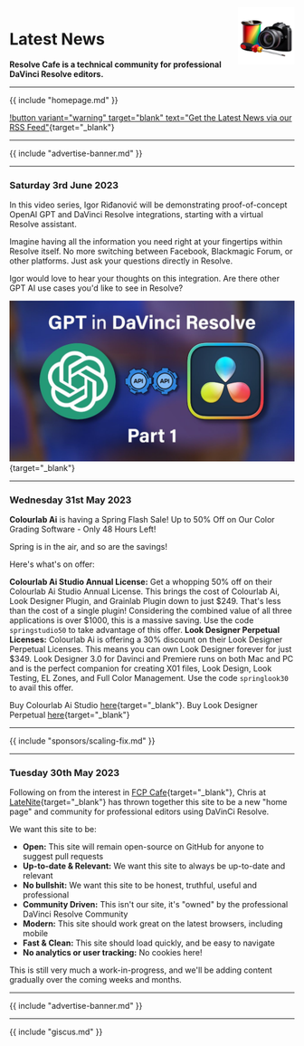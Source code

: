 <img src="https://raw.githubusercontent.com/CommandPost/ResolveCafe/master/docs/static/resolvecafe.png" align="right" style="width: 100px !important; height: 100px !important;" />

# Latest News

**Resolve Cafe is a technical community for professional DaVinci Resolve editors.**

---

{{ include "homepage.md" }}

[!button variant="warning" target="blank" text="Get the Latest News via our RSS Feed"](https://resolve.cafe/rss.xml){target="_blank"}

---

{{ include "advertise-banner.md" }}

---

### Saturday 3rd June 2023

In this video series, Igor Riđanović will be demonstrating proof-of-concept OpenAI GPT and DaVinci Resolve integrations, starting with a virtual Resolve assistant.

Imagine having all the information you need right at your fingertips within Resolve itself. No more switching between Facebook, Blackmagic Forum, or other platforms. Just ask your questions directly in Resolve.

Igor would love to hear your thoughts on this integration. Are there other GPT AI use cases you'd like to see in Resolve?

[![](/static/resolve-chatgpt.jpg)](https://www.youtube.com/watch?v=p9wJcn8mGGs){target="_blank"}

---

### Wednesday 31st May 2023

**Colourlab Ai** is having a Spring Flash Sale! Up to 50% Off on Our Color Grading Software - Only 48 Hours Left!

Spring is in the air, and so are the savings!

Here's what's on offer:

**Colourlab Ai Studio Annual License:** Get a whopping 50% off on their Colourlab Ai Studio Annual License. This brings the cost of Colourlab Ai, Look Designer Plugin, and Grainlab Plugin down to just $249. That's less than the cost of a single plugin! Considering the combined value of all three applications is over $1000, this is a massive saving. Use the code `springstudio50` to take advantage of this offer.
**Look Designer Perpetual Licenses:** Colourlab Ai is offering a 30% discount on their Look Designer Perpetual Licenses. This means you can own Look Designer forever for just $349. Look Designer 3.0 for Davinci and Premiere runs on both Mac and PC and is the perfect companion for creating X01 files, Look Design, Look Testing, EL Zones, and Full Color Management. Use the code `springlook30` to avail this offer.

Buy Colourlab Ai Studio [here](https://colourlab.ai/colourlab-ai-studio-2-yearly/){target="_blank"}.
Buy Look Designer Perpetual [here](https://colourlab.ai/look-designer-resolve-perpetual/){target="_blank"}

---

{{ include "sponsors/scaling-fix.md" }}

---

### Tuesday 30th May 2023

Following on from the interest in [FCP Cafe](https://fcp.cafe){target="_blank"}, Chris at [LateNite](https://latenitefilms.com/technology/){target="_blank"} has thrown together this site to be a new "home page" and community for professional editors using DaVinCi Resolve.

We want this site to be:

- **Open:** This site will remain open-source on GitHub for anyone to suggest pull requests
- **Up-to-date & Relevant:** We want this site to always be up-to-date and relevant
- **No bullshit:** We want this site to be honest, truthful, useful and professional
- **Community Driven:** This isn't our site, it's "owned" by the professional DaVinci Resolve Community
- **Modern:** This site should work great on the latest browsers, including mobile
- **Fast & Clean:** This site should load quickly, and be easy to navigate
- **No analytics or user tracking:** No cookies here!

This is still very much a work-in-progress, and we'll be adding content gradually over the coming weeks and months.

---

{{ include "advertise-banner.md" }}

---

{{ include "giscus.md" }}
